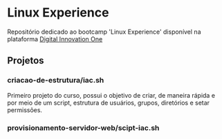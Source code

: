 # Linux Experience

Repositório dedicado ao bootcamp 'Linux Experience' disponível na plataforma [Digital Innovation One](https://web.dio.me/track/linux-experience)

## Projetos

### criacao-de-estrutura/iac.sh

Primeiro projeto do curso, possui o objetivo de criar, de maneira rápida e por meio de um script, estrutura de usuários, grupos, diretórios e setar permissões.
 
### provisionamento-servidor-web/scipt-iac.sh
  
